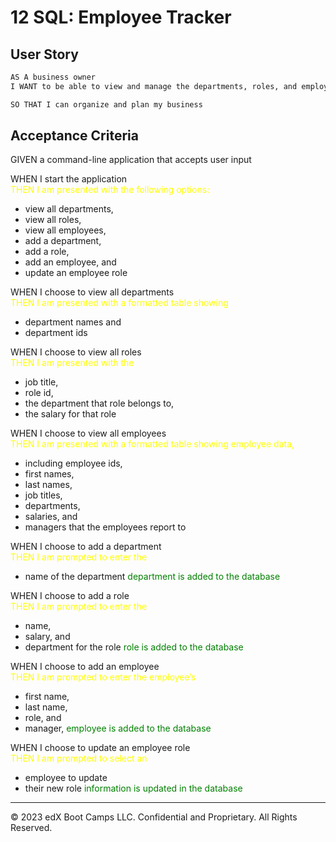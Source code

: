 # 12 SQL: Employee Tracker

## User Story

```md
AS A business owner
I WANT to be able to view and manage the departments, roles, and employees in my company

SO THAT I can organize and plan my business
```

## Acceptance Criteria

GIVEN a command-line application that accepts user input

WHEN I start the application<br/>
<span style="color:yellow;">THEN I am presented with the following options:</span>
* view all departments, 
* view all roles, 
* view all employees, 
* add a department, 
* add a role, 
* add an employee, and 
* update an employee role

WHEN I choose to view all departments<br/>
<span style="color:yellow;">THEN I am presented with a formatted table showing 
* department names and 
* department ids</span>

WHEN I choose to view all roles<br/>
<span style="color:yellow;">THEN I am presented with the 
* job title, 
* role id, 
* the department that role belongs to,
* the salary for that role</span>

WHEN I choose to view all employees<br/>
<span style="color:yellow;">THEN I am presented with a formatted table showing employee data, 
* including employee ids, 
* first names, 
* last names, 
* job titles, 
* departments, 
* salaries, and 
* managers that the employees report to</span>

WHEN I choose to add a department<br/>
<span style="color:yellow;">THEN I am prompted to enter the </span>
* name of the department
<span style="color:green;">department is added to the database</span>

WHEN I choose to add a role<br/>
<span style="color:yellow;">THEN I am prompted to enter the </span>
* name, 
* salary, and 
* department for the role 
<span style="color:green;">role is added to the database</span>

WHEN I choose to add an employee<br/>
<span style="color:yellow;">THEN I am prompted to enter the employee’s</span>
* first name, 
* last name, 
* role, and 
* manager, 
<span style="color:green;">employee is added to the database</span>

WHEN I choose to update an employee role<br/>
<span style="color:yellow;">THEN I am prompted to select an</span>
* employee to update
* their new role
<span style="color:green;">information is updated in the database</span>

- - -
© 2023 edX Boot Camps LLC. Confidential and Proprietary. All Rights Reserved.